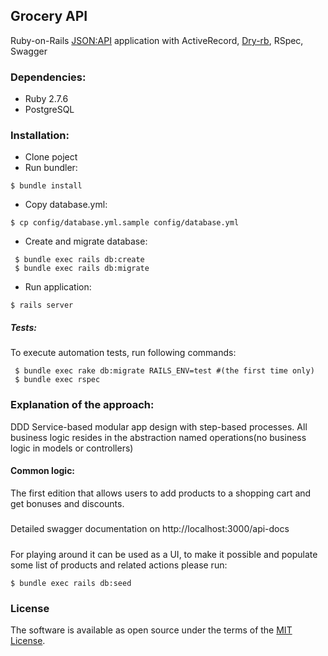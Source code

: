 ## Grocery API
Ruby-on-Rails [JSON:API](https://jsonapi.org/) application with ActiveRecord, [Dry-rb](https://dry-rb.org/), RSpec, Swagger
### Dependencies:
- Ruby 2.7.6
- PostgreSQL

### Installation:
- Clone poject
- Run bundler:

 ```shell
 $ bundle install
 ```
- Copy database.yml:
```shell
$ cp config/database.yml.sample config/database.yml
```

- Create and migrate database:

```shell
 $ bundle exec rails db:create
 $ bundle exec rails db:migrate
```
- Run application:

 ```shell
 $ rails server
 ```

##### Tests:
To execute automation tests, run following commands:

```shell
 $ bundle exec rake db:migrate RAILS_ENV=test #(the first time only)
 $ bundle exec rspec
```

### Explanation of the approach:
DDD Service-based modular app design with step-based processes. 
All business logic resides in the abstraction named operations(no business logic in models or controllers)

#### Common logic:
The first edition that allows users to add products to a shopping cart and get bonuses and discounts.
#####
Detailed swagger documentation on http://localhost:3000/api-docs
#####
For playing around it can be used as a UI, to make it possible and 
populate some list of products and related actions please run: 
```shell
$ bundle exec rails db:seed
```


### License

The software is available as open source under the terms of the [MIT License](http://opensource.org/licenses/MIT).